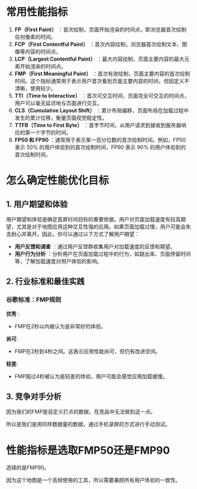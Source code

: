 # 常用性能指标

1. **FP（First Paint）** ：首次绘制，页面开始渲染的时间点，即浏览器首次绘制任何像素的时间。
2. **FCP（First Contentful Paint）** ：首次内容绘制，浏览器首次绘制文本、图像等内容的时间点。
3. **LCP（Largest Contentful Paint）** ：最大内容绘制，页面主要内容的最大元素开始渲染的时间点。
4. **FMP（First Meaningful Paint）** ：首次有效绘制，页面主要内容的首次绘制时间。这个指标通常用于表示用户首次看到页面主要内容的时间，但因定义不清晰，使用较少。
5. **TTI（Time to Interactive）** ：首次可交互时间，页面完全可交互的时间点，用户可以毫无延迟地与页面进行交互。
6. **CLS（Cumulative Layout Shift）** ：累计布局偏移，页面布局在加载过程中发生的累计位移，衡量页面视觉稳定性。
7. **TTFB（Time to First Byte）** ：首字节时间，从用户请求到接收到服务器响应的第一个字节的时间。
8. **FP50 和 FP90** ：通常用于表示某一百分位数的首次绘制时间。例如，FP50 表示 50% 的用户体验到的首次绘制时间，FP90 表示 90% 的用户体验到的首次绘制时间。

# 怎么确定性能优化目标

## 1. 用户期望和体验

用户期望和体验是确定首屏时间目标的重要依据。用户对页面加载速度有较高期望，尤其是对于地图应用这种交互性强的应用。如果页面加载过慢，用户可能会失去耐心并离开。因此，你可以通过以下方式了解用户期望：

* **用户反馈和调查** ：通过用户反馈群收集用户对加载速度的反馈和期望。
* **用户行为分析** ：分析用户在页面加载过程中的行为，如跳出率、页面停留时间等，了解加载速度对用户体验的影响。

## 2. 行业标准和最佳实践

### 谷歌标准：FMP规则

**优秀** :

* FMP在2秒以内被认为是非常好的体验。

**尚可**:

* FMP在2秒到4秒之间。这表示应用性能尚可，但仍有改进空间。

**较差**:

* FMP超过4秒被认为是较差的体验，用户可能会感觉应用加载缓慢。

## 3. 竞争对手分析

因为我们的FMP是自定义打点的数据，在竞品中无法做到这一点。

所以是我们是用同样数据量的数据，通过手机录屏的方式进行手动测试。

# 性能指标是选取FMP50还是FMP90

选择的是FMP90。

因为这个地图是一个高频使用的工具，所以需要兼顾所有用户体验的一致性。
